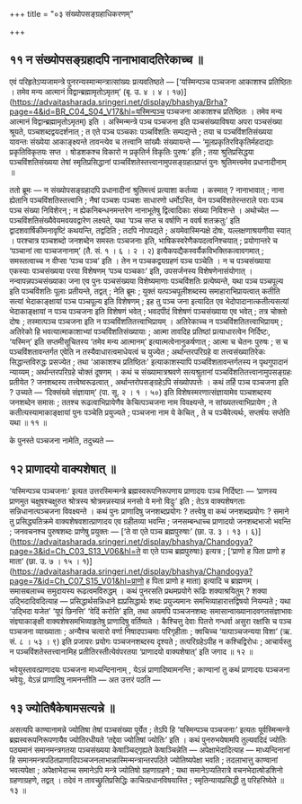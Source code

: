 +++
title = "०३ संख्योपसङ्ग्रहाधिकरणम्"

+++

## ११ न संख्योपसङ्ग्रहादपि नानाभावादतिरेकाच्च ॥

एवं परिहृतेऽप्यजामन्त्रे पुनरन्यस्मान्मन्त्रात्सांख्यः प्रत्यवतिष्ठते — [‘यस्मिन्पञ्च पञ्चजना आकाशश्च प्रतिष्ठितः । तमेव मन्य आत्मानं विद्वान्ब्रह्मामृतोऽमृतम्’ (बृ. उ. ४ । ४ । १७)](https://advaitasharada.sringeri.net/display/bhashya/Brha?page=4&id=BR_C04_S04_V17&hl=यस्मिन्पञ्च पञ्चजना आकाशश्च प्रतिष्ठितः । तमेव मन्य आत्मानं विद्वान्ब्रह्मामृतोऽमृतम्) इति । अस्मिन्मन्त्रे पञ्च पञ्चजना इति पञ्चसंख्याविषया अपरा पञ्चसंख्या श्रूयते, पञ्चशब्दद्वयदर्शनात् ; त एते पञ्च पञ्चकाः पञ्चविंशतिः सम्पद्यन्ते ; तया च पञ्चविंशतिसंख्यया यावन्तः संख्येया आकाङ्क्ष्यन्ते तावन्त्येव च तत्त्वानि सांख्यैः संख्यायन्ते — ‘मूलप्रकृतिरविकृतिर्महदाद्याः प्रकृतिविकृतयः सप्त । षोडशकश्च विकारो न प्रकृतिर्न विकृतिः पुरुषः’ इति ; तया श्रुतिप्रसिद्धया पञ्चविंशतिसंख्यया तेषां स्मृतिप्रसिद्धानां पञ्चविंशतेस्तत्त्वानामुपसङ्ग्रहात्प्राप्तं पुनः श्रुतिमत्त्वमेव प्रधानादीनाम् ॥

ततो ब्रूमः — न संख्योपसङ्ग्रहादपि प्रधानादीनां श्रुतिमत्त्वं प्रत्याशा कर्तव्या । कस्मात् ? नानाभावात् ; नाना ह्येतानि पञ्चविंशतिस्तत्त्वानि ; नैषां पञ्चशः पञ्चशः साधारणो धर्मोऽस्ति, येन पञ्चविंशतेरन्तराले पराः पञ्च पञ्च संख्या निविशेरन् ; न ह्येकनिबन्धनमन्तरेण नानाभूतेषु द्वित्वादिकाः संख्या निविशन्ते । अथोच्येत — पञ्चविंशतिसंख्यैवेयमवयवद्वारेण लक्ष्यते, यथा ‘पञ्च सप्त च वर्षाणि न ववर्ष शतक्रतुः’ इति द्वादशवार्षिकीमनावृष्टिं कथयन्ति, तद्वदिति ; तदपि नोपपद्यते ; अयमेवास्मिन्पक्षे दोषः, यल्लक्षणाश्रयणीया स्यात् । परश्चात्र पञ्चशब्दो जनशब्देन समस्तः पञ्चजनाः इति, भाषिकस्वरेणैकपदत्वनिश्चयात् ; प्रयोगान्तरे च ‘पञ्चानां त्वा पञ्चजनानाम्’ (तै. सं. १ । ६ । २ । २) इत्यैकपद्यैकस्वर्यैकविभक्तिकत्वावगमात् ; समस्तत्वाच्च न वीप्सा ‘पञ्च पञ्च’ इति । तेन न पञ्चकद्वयग्रहणं पञ्च पञ्चेति । न च पञ्चसंख्याया एकस्याः पञ्चसंख्यया परया विशेषणम् ‘पञ्च पञ्चकाः’ इति, उपसर्जनस्य विशेषणेनासंयोगात् । नन्वापन्नपञ्चसंख्याका जना एव पुनः पञ्चसंख्यया विशेष्यमाणाः पञ्चविंशतिः प्रत्येष्यन्ते, यथा पञ्च पञ्चपूल्य इति पञ्चविंशतिः पूलाः प्रतीयन्ते, तद्वत् ; नेति ब्रूमः ; युक्तं यत्पञ्चपूलीशब्दस्य समाहाराभिप्रायत्वात् कतीति सत्यां भेदाकाङ्क्षायां पञ्च पञ्चपूल्य इति विशेषणम् ; इह तु पञ्च जना इत्यादित एव भेदोपादानात्कतीत्यसत्यां भेदाकाङ्क्षायां न पञ्च पञ्चजना इति विशेषणं भवेत् ; भवदपीदं विशेषणं पञ्चसंख्याया एव भवेत् ; तत्र चोक्तो दोषः ; तस्मात्पञ्च पञ्चजना इति न पञ्चविंशतितत्त्वाभिप्रायम् । अतिरेकाच्च न पञ्चविंशतितत्त्वाभिप्रायम् ; अतिरेको हि भवत्यात्माकाशाभ्यां पञ्चविंशतिसंख्यायाः ; आत्मा तावदिह प्रतिष्ठां प्रत्याधारत्वेन निर्दिष्टः, ‘यस्मिन्’ इति सप्तमीसूचितस्य ‘तमेव मन्य आत्मानम्’ इत्यात्मत्वेनानुकर्षणात् ; आत्मा च चेतनः पुरुषः ; स च पञ्चविंशतावन्तर्गत एवेति न तस्यैवाधारत्वमाधेयत्वं च युज्येत ; अर्थान्तरपरिग्रहे वा तत्त्वसंख्यातिरेकः सिद्धान्तविरुद्धः प्रसज्येत ; तथा ‘आकाशश्च प्रतिष्ठितः’ इत्याकाशस्यापि पञ्चविंशतावन्तर्गतस्य न पृथगुपादानं न्याय्यम् ; अर्थान्तरपरिग्रहे चोक्तं दूषणम् । कथं च संख्यामात्रश्रवणे सत्यश्रुतानां पञ्चविंशतितत्त्वानामुपसङ्ग्रहः प्रतीयेत ? जनशब्दस्य तत्त्वेष्वरूढत्वात् , अर्थान्तरोपसङ्ग्रहेऽपि संख्योपपत्तेः । कथं तर्हि पञ्च पञ्चजना इति ? उच्यते — ‘दिक्संख्ये संज्ञायाम्’ (पा. सू. २ । १ । ५०) इति विशेषस्मरणात्संज्ञायामेव पञ्चशब्दस्य जनशब्देन समासः ; ततश्च रूढत्वाभिप्रायेणैव केचित्पञ्चजना नाम विवक्ष्यन्ते, न सांख्यतत्त्वाभिप्रायेण ; ते कतीत्यस्यामाकाङ्क्षायां पुनः पञ्चेति प्रयुज्यते ; पञ्चजना नाम ये केचित् , ते च पञ्चैवेत्यर्थः, सप्तर्षयः सप्तेति यथा ॥ ११ ॥

के पुनस्ते पञ्चजना नामेति, तदुच्यते —

## १२ प्राणादयो वाक्यशेषात् ॥

‘यस्मिन्पञ्च पञ्चजनाः’ इत्यत उत्तरस्मिन्मन्त्रे ब्रह्मस्वरूपनिरूपणाय प्राणादयः पञ्च निर्दिष्टाः — ‘प्राणस्य प्राणमुत चक्षुषश्चक्षुरुत श्रोत्रस्य श्रोत्रमन्नस्यान्नं मनसो ये मनो विदुः’ इति ; तेऽत्र वाक्यशेषगताः सन्निधानात्पञ्चजना विवक्ष्यन्ते । कथं पुनः प्राणादिषु जनशब्दप्रयोगः ? तत्त्वेषु वा कथं जनशब्दप्रयोगः ? समाने तु प्रसिद्ध्यतिक्रमे वाक्यशेषवशात्प्राणादय एव ग्रहीतव्या भवन्ति ; जनसम्बन्धाच्च प्राणादयो जनशब्दभाजो भवन्ति ; जनवचनश्च पुरुषशब्दः प्राणेषु प्रयुक्तः — [‘ते वा एते पञ्च ब्रह्मपुरुषाः’ (छा. उ. ३ । १३ । ६)](https://advaitasharada.sringeri.net/display/bhashya/Chandogya?page=3&id=Ch_C03_S13_V06&hl=ते वा एते पञ्च ब्रह्मपुरुषाः) इत्यत्र ; [‘प्राणो ह पिता प्राणो ह माता’ (छा. उ. ७ । १५ । १)](https://advaitasharada.sringeri.net/display/bhashya/Chandogya?page=7&id=Ch_C07_S15_V01&hl=प्राणो ह पिता प्राणो ह माता) इत्यादि च ब्राह्मणम् । समासबलाच्च समुदायस्य रूढत्वमविरुद्धम् । कथं पुनरसति प्रथमप्रयोगे रूढिः शक्याश्रयितुम् ? शक्या उद्भिदादिवदित्याह — प्रसिद्धार्थसन्निधाने ह्यप्रसिद्धार्थः शब्दः प्रयुज्यमानः समभिव्याहारात्तद्विषयो नियम्यते ; यथा ‘उद्भिदा यजेत’ ‘यूपं छिनत्ति’ ‘वेदिं करोति’ इति, तथा अयमपि पञ्चजनशब्दः समासान्वाख्यानादवगतसंज्ञाभावः संज्ञ्याकाङ्क्षी वाक्यशेषसमभिव्याहृतेषु प्राणादिषु वर्तिष्यते । कैश्चित्तु देवाः पितरो गन्धर्वा असुरा रक्षांसि च पञ्च पञ्चजना व्याख्याताः ; अन्यैश्च चत्वारो वर्णा निषादपञ्चमाः परिगृहीताः ; क्वचिच्च ‘यत्पाञ्चजन्यया विशा’ (ऋ. सं. ८ । ५३ । ९) इति प्रजापरः प्रयोगः पञ्चजनशब्दस्य दृश्यते ; तत्परिग्रहेऽपीह न कश्चिद्विरोधः ; आचार्यस्तु न पञ्चविंशतेस्तत्त्वानामिह प्रतीतिरस्तीत्येवंपरतया ‘प्राणादयो वाक्यशेषात्’ इति जगाद ॥ १२ ॥

भवेयुस्तावत्प्राणादयः पञ्चजना माध्यन्दिनानाम् , येऽन्नं प्राणादिष्वामनन्ति ; काण्वानां तु कथं प्राणादयः पञ्चजना भवेयुः, येऽन्नं प्राणादिषु नामनन्तीति — अत उत्तरं पठति —

## १३ ज्योतिषैकेषामसत्यन्ने ॥

असत्यपि काण्वानामन्ने ज्योतिषा तेषां पञ्चसंख्या पूर्येत ; तेऽपि हि ‘यस्मिन्पञ्च पञ्चजनाः’ इत्यतः पूर्वस्मिन्मन्त्रे ब्रह्मस्वरूपनिरूपणायैव ज्योतिरधीयते ‘तद्देवा ज्योतिषां ज्योतिः’ इति । कथं पुनरुभयेषामपि तुल्यवदिदं ज्योतिः पठ्यमानं समानमन्त्रगतया पञ्चसंख्यया केषाञ्चिद्गृह्यते केषाञ्चिन्नेति — अपेक्षाभेदादित्याह — माध्यन्दिनानां हि समानमन्त्रपठितप्राणादिपञ्चजनलाभान्नास्मिन्मन्त्रान्तरपठिते ज्योतिष्यपेक्षा भवति ; तदलाभात्तु काण्वानां भवत्यपेक्षा ; अपेक्षाभेदाच्च समानेऽपि मन्त्रे ज्योतिषो ग्रहणाग्रहणे ; यथा समानेऽप्यतिरात्रे वचनभेदात्षोडशिनो ग्रहणाग्रहणे, तद्वत् । तदेवं न तावच्छ्रुतिप्रसिद्धिः काचित्प्रधानविषयास्ति ; स्मृतिन्यायप्रसिद्धी तु परिहरिष्येते ॥ १३ ॥
